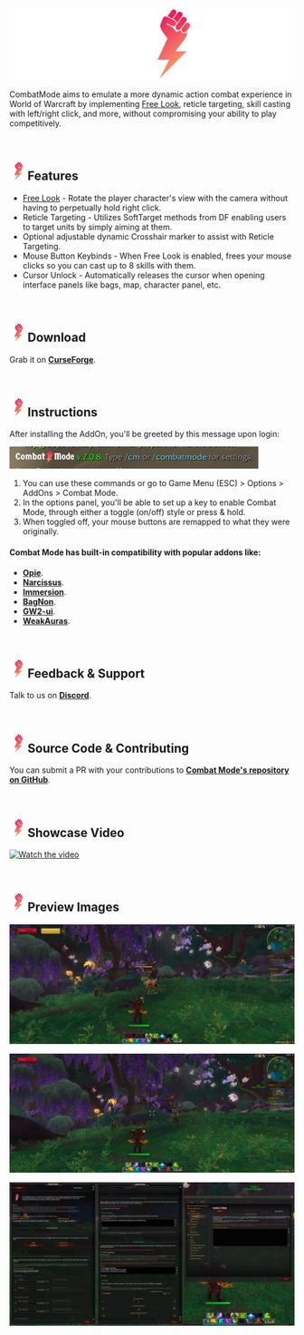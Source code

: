 
<p align="center">
  <img width="512" height="128" src="./cmtitle.svg">
</p>

CombatMode aims to emulate a more dynamic action combat experience in World of Warcraft by implementing [Free Look](https://en.wikipedia.org/wiki/Free_look), reticle targeting, skill casting with left/right click, and more, without compromising your ability to play competitively.

<br />

## <img width="32" height="32" src="./cmlogo.svg">Features
- [Free Look](https://en.wikipedia.org/wiki/Free_look) - Rotate the player character's view with the camera without having to perpetually hold right click.
- Reticle Targeting - Utilizes SoftTarget methods from DF enabling users to target units by simply aiming at them.
- Optional adjustable dynamic Crosshair marker to assist with Reticle Targeting.
- Mouse Button Keybinds - When Free Look is enabled, frees your mouse clicks so you can cast up to 8 skills with them.
- Cursor Unlock - Automatically releases the cursor when opening interface panels like bags, map, character panel, etc.

<br />

## <img width="32" height="32" src="./cmlogo.svg">Download

Grab it on [**CurseForge**](https://www.curseforge.com/wow/addons/combat-mode).

<br />

## <img width="32" height="32" src="./cmlogo.svg">Instructions

After installing the AddOn, you'll be greeted by this message upon login:

![previewMsg](./previewMsg.png)

1. You can use these commands or go to Game Menu (ESC) > Options > AddOns > Combat Mode.
2. In the options panel, you'll be able to set up a key to enable Combat Mode, through either a toggle (on/off) style or press & hold.
3. When toggled off, your mouse buttons are remapped to what they were originally.

#### Combat Mode has built-in compatibility with popular addons like:
- [**Opie**](https://www.curseforge.com/wow/addons/opie).
- [**Narcissus**](https://www.curseforge.com/wow/addons/narcissus).
- [**Immersion**](https://legacy.curseforge.com/wow/addons/immersion).
- [**BagNon**](https://www.curseforge.com/wow/addons/bagnon).
- [**GW2-ui**](https://www.curseforge.com/wow/addons/gw2-ui).
- [**WeakAuras**](https://www.curseforge.com/wow/addons/weakauras-2).

<br />

## <img width="32" height="32" src="./cmlogo.svg">Feedback & Support

Talk to us on [**Discord**](https://www.discord.gg/5mwBSmz).

<br />

## <img width="32" height="32" src="./cmlogo.svg">Source Code & Contributing

You can submit a PR with your contributions to [**Combat Mode's repository on GitHub**](https://github.com/djsmithdev/combatmode).

<br />

## <img width="32" height="32" src="./cmlogo.svg">Showcase Video

[![Watch the video](./previewVideo.png)](https://www.youtube.com/watch?v=OpYxmJxmb8c)

<br />

## <img width="32" height="32" src="./cmlogo.svg">Preview Images

![preview1](./preview1.jpg)

![preview2](./preview2.jpg)

![preview3](./previewConfig.jpg)

<br />
